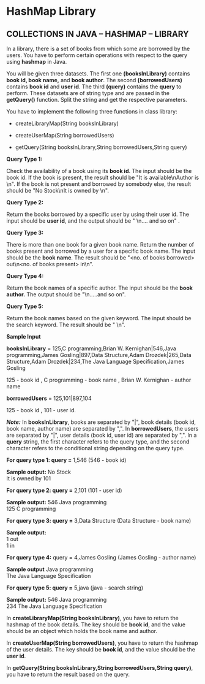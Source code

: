 # HashMap Library

## COLLECTIONS IN JAVA – HASHMAP – LIBRARY

In a library, there is a set of books from which some are borrowed by the users. You have to perform certain operations with respect to the query using **hashmap** in Java.

You will be given three datasets. The first one **(booksInLibrary)** contains **book id, book name,** and **book author**. The second **(borrowedUsers)** contains **book id** and **user id**. The third **(query)** contains the **query** to perform. These datasets are of string type and are passed in the **getQuery()** function. Split the string and get the respective parameters.

You have to implement the following three functions in class library:

- createLibraryMap(String booksInLibrary)

- createUserMap(String borrowedUsers)

- getQuery(String booksInLibrary,String borrowedUsers,String query)

**Query Type 1:**

Check the availability of a book using its **book id**. The input should be the book id. If the book is present, the result should be "It is available\nAuthor is <author name>\n". If the book is not present and borrowed by somebody else, the result should be "No Stock\nIt is owned by <user id>\n".

**Query Type 2:**

Return the books borrowed by a specific user by using their user id. The input should be **user id**, and the output should be "<book id> <bookname>\n.... and so on" .

**Query Type 3:**

There is more than one book for a given book name. Return the number of books present and borrowed by a user for a specific book name. The input should be the **book name**. The result should be "<no. of books borrowed> out\n<no. of books present> in\n".

**Query Type 4:**

Return the book names of a specific author. The input should be the **book author.** The output should be "<book name>\n.....and so on".

**Query Type 5:**

Return the book names based on the given keyword. The input should be the search keyword. The result should be "<book id> <book name>\n".

**Sample Input**

**booksInLibrary** = 125,C programming,Brian W. Kernighan|546,Java programming,James Gosling|897,Data Structure,Adam Drozdek|265,Data Structure,Adam Drozdek|234,The Java Language Specification,James Gosling

125 - book id , C programming - book name , Brian W. Kernighan - author name

**borrowedUsers** = 125,101|897,104

125 - book id , 101 - user id.

**_Note:_** In **booksInLibrary**, books are separated by "|", book details (book id, book name, author name) are separated by ",". In **borrowedUsers**, the users are separated by "|", user details (book id, user id) are separated by ",". In a **query** string, the first character refers to the query type, and the second character refers to the conditional string depending on the query type.

**For query type 1: query =** 1,546 (546 - book id)

**Sample output:**
No Stock  
It is owned by 101

**For query type 2: query =** 2,101 (101 - user id)

**Sample output:**
546 Java programming  
125 C programming

**For query type 3: query =** 3,Data Structure (Data Structure - book name)

**Sample output:**  
1 out  
1 in

**For query type 4:** query = 4,James Gosling (James Gosling - author name)

**Sample output**
Java programming  
The Java Language Specification

**For query type 5: query =** 5,java (java - search string)

**Sample output:**
546 Java programming  
234 The Java Language Specification

In **createLibraryMap(String booksInLibrary)**, you have to return the hashmap of the book details. The key should be **book id**, and the value should be an object which holds the book name and author.

In **createUserMap(String borrowedUsers)**, you have to return the hashmap of the user details. The key should be **book id**, and the value should be the **user id**.

In **getQuery(String booksInLibrary,String borrowedUsers,String query)**, you have to return the result based on the query.
